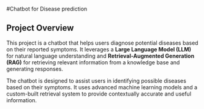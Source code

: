 #Chatbot for Disease prediction
## Project Overview

This project is a chatbot that helps users diagnose potential diseases based on their reported symptoms. It leverages a **Large Language Model (LLM)** for natural language understanding and **Retrieval-Augmented Generation (RAG)** for retrieving relevant information from a knowledge base and generating responses.

The chatbot is designed to assist users in identifying possible diseases based on their symptoms. It uses advanced machine learning models and a custom-built retrieval system to provide contextually accurate and useful information.
